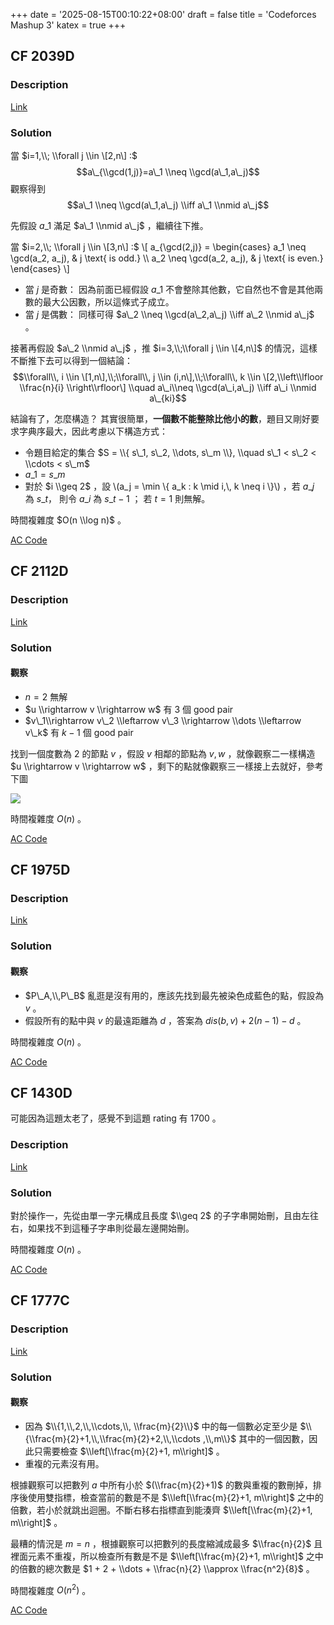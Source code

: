 +++
date = '2025-08-15T00:10:22+08:00'
draft = false
title = 'Codeforces Mashup 3'
katex = true
+++

## CF 2039D
### Description

[Link](https://codeforces.com/problemset/problem/2039/D)

### Solution

當 $i=1,\\; \\forall j \\in \[2,n\] :$ $$a\_{\\gcd(1,j)}=a\_1 \\neq \\gcd(a\_1,a\_j)$$ 觀察得到 $$a\_1 \\neq \\gcd(a\_1,a\_j) \\iff a\_1 \\nmid a\_j$$

先假設 $a\_1$ 滿足 $a\_1 \\nmid a\_j$ ，繼續往下推。

當 $i=2,\\; \\forall j \\in \[3,n\] :$ \\\[ a\_{\\gcd(2,j)} = \\begin{cases} a\_1 \\neq \\gcd(a\_2, a\_j), & j \\text{ is odd.} \\\\ a\_2 \\neq \\gcd(a\_2, a\_j), & j \\text{ is even.} \\end{cases} \\\]

*   當 $j$ 是奇數： 因為前面已經假設 $a\_1$ 不會整除其他數，它自然也不會是其他兩數的最大公因數，所以這條式子成立。
*   當 $j$ 是偶數： 同樣可得 $a\_2 \\neq \\gcd(a\_2,a\_j) \\iff a\_2 \\nmid a\_j$ 。

接著再假設 $a\_2 \\nmid a\_j$ ，推 $i=3,\\;\\forall j \\in \[4,n\]$ 的情況，這樣不斷推下去可以得到一個結論： $$\\forall\\, i \\in \[1,n\],\\;\\forall\\, j \\in (i,n\],\\;\\forall\\, k \\in \[2,\\left\\lfloor \\frac{n}{i} \\right\\rfloor\] \\quad a\_i\\neq \\gcd(a\_i,a\_j) \\iff a\_i \\nmid a\_{ki}$$

結論有了，怎麼構造？ 其實很簡單，**一個數不能整除比他小的數**，題目又剛好要求字典序最大，因此考慮以下構造方式：

*   令題目給定的集合 $S = \\{ s\_1, s\_2, \\dots, s\_m \\}, \\quad s\_1 < s\_2 < \\cdots < s\_m$
*   $a\_1=s\_m$
*   對於 $i \\geq 2$ ，設 \\(a\_j = \\min \\{ a\_k : k \\mid i,\\, k \\neq i \\}\\) ，若 $a\_j$ 為 $s\_t$， 則令 $a\_i$ 為 $s\_{t-1}$ ； 若 $t=1$ 則無解。

時間複雜度 $O(n \\log n)$ 。

[AC Code](https://codeforces.com/contest/2039/submission/333991898)

## CF 2112D
### Description

[Link](https://codeforces.com/problemset/problem/2112/D)

### Solution

#### 觀察

*   $n = 2$ 無解
*   $u \\rightarrow v \\rightarrow w$ 有 $3$ 個 good pair
*   $v\_1\\rightarrow v\_2 \\leftarrow v\_3 \\rightarrow \\dots \\leftarrow v\_k$ 有 $k-1$ 個 good pair

找到一個度數為 $2$ 的節點 $v$ ，假設 $v$ 相鄰的節點為 $v, w$ ，就像觀察二一樣構造 $u \\rightarrow v \\rightarrow w$ ，剩下的點就像觀察三一樣接上去就好，參考下圖

![](/posts/codeforces-mashup-3/graph.png)

時間複雜度 $O(n)$ 。

[AC Code](https://codeforces.com/contest/2112/submission/334600976)

## CF 1975D
### Description

[Link](https://codeforces.com/contest/1975/problem/D)

### Solution

#### 觀察

*   $P\_A,\\,P\_B$ 亂逛是沒有用的，應該先找到最先被染色成藍色的點，假設為 $v$ 。
*   假設所有的點中與 $v$ 的最遠距離為 $d$ ，答案為 $dis(b, v) + 2(n-1) - d$ 。

時間複雜度 $O(n)$ 。

[AC Code](https://codeforces.com/contest/1975/problem/D)

## CF 1430D
可能因為這題太老了，感覺不到這題 rating 有 1700 。
### Description
[Link](https://codeforces.com/problemset/problem/1430/D)

### Solution
對於操作一，先從由單一字元構成且長度 $\\geq 2$ 的子字串開始刪，且由左往右，如果找不到這種子字串則從最左邊開始刪。

時間複雜度 $O(n)$ 。

[AC Code](https://codeforces.com/contest/1430/submission/337133361)

## CF 1777C
### Description
[Link](https://codeforces.com/contest/1777/problem/C)

### Solution
#### 觀察
- 因為 $\\{1,\\,2,\\,\\cdots,\\, \\frac{m}{2}\\}$ 中的每一個數必定至少是 $\\{\\frac{m}{2}+1,\\,\\frac{m}{2}+2,\\,\\cdots ,\\,m\\}$ 其中的一個因數，因此只需要檢查 $\\left[\\frac{m}{2}+1, m\\right]$ 。
- 重複的元素沒有用。

 根據觀察可以把數列 $a$ 中所有小於 $(\\frac{m}{2}+1)$ 的數與重複的數刪掉，排序後使用雙指標，檢查當前的數是不是 $\\left[\\frac{m}{2}+1, m\\right]$ 之中的倍數，若小於就跳出迴圈。不斷右移右指標直到能湊齊 $\\left[\\frac{m}{2}+1, m\\right]$ 。

最糟的情況是 $m = n$ ，根據觀察可以把數列的長度縮減成最多 $\\frac{n}{2}$ 且裡面元素不重複，所以檢查所有數是不是 $\\left[\\frac{m}{2}+1, m\\right]$ 之中的倍數的總次數是 $1 + 2 + \\dots + \\frac{n}{2} \\approx \\frac{n^2}{8}$ 。

時間複雜度 $O(n^2)$ 。

[AC Code](https://codeforces.com/contest/1777/submission/337883398)
